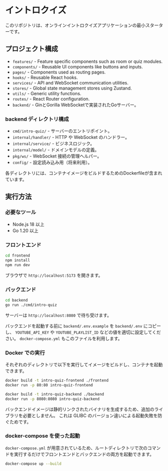 # イントロクイズ

このリポジトリは、オンラインイントロクイズアプリケーションの最小スターターです。

## プロジェクト構成

- `features/` - Feature specific components such as room or quiz modules.
- `components/` - Reusable UI components like buttons and inputs.
- `pages/` - Components used as routing pages.
- `hooks/` - Reusable React hooks.
- `services/` - API and WebSocket communication utilities.
- `stores/` - Global state management stores using Zustand.
- `utils/` - Generic utility functions.
- `routes/` - React Router configuration.
- `backend/` - GinとGorilla WebSocketで実装されたGoサーバー。

### backend ディレクトリ構成

- `cmd/intro-quiz/` - サーバーのエントリポイント。
- `internal/handler/` - HTTP や WebSocket のハンドラー。
- `internal/service/` - ビジネスロジック。
- `internal/model/` - ドメインモデルの定義。
- `pkg/ws/` - WebSocket 接続の管理ヘルパー。
- `config/` - 設定読み込み用（将来利用）。

各ディレクトリには、コンテナイメージをビルドするためのDockerfileが含まれています。

## 実行方法

### 必要なツール

- Node.js 18 以上
- Go 1.20 以上

### フロントエンド

```bash
cd frontend
npm install
npm run dev
```

ブラウザで `http://localhost:5173` を開きます。

### バックエンド

```bash
cd backend
go run ./cmd/intro-quiz
```

サーバーは `http://localhost:8080` で待ち受けます。

バックエンドを起動する前に `backend/.env.example` を `backend/.env` にコピーし、
`YOUTUBE_API_KEY` や `YOUTUBE_PLAYLIST_ID` などの値を適切に設定してください。
`docker-compose.yml` もこのファイルを利用します。

### Docker での実行

それぞれのディレクトリで以下を実行してイメージをビルドし、コンテナを起動できます。

```bash
docker build -t intro-quiz-frontend ./frontend
docker run -p 80:80 intro-quiz-frontend

docker build -t intro-quiz-backend ./backend
docker run -p 8080:8080 intro-quiz-backend
```

バックエンドイメージは静的リンクされたバイナリを生成するため、追加のライブラリを必要としません。
これは GLIBC のバージョン違いによる起動失敗を防ぐためです。

### docker-compose を使った起動

`docker-compose.yml` が用意されているため、ルートディレクトリで次のコマンドを実行するだけでフロントエンドとバックエンドの両方を起動できます。

```bash
docker-compose up --build
```
